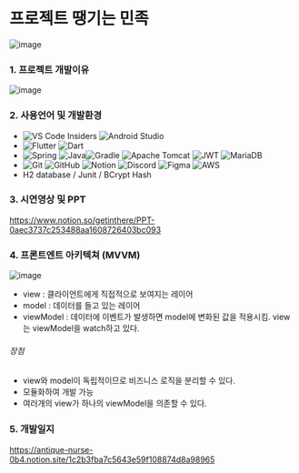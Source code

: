 # 프로젝트 땡기는 민족
![image](https://user-images.githubusercontent.com/112357294/210491674-e24eb8a2-fb94-446a-8b7d-ed4abec8c128.png)

### 1. 프로젝트 개발이유
![image](https://user-images.githubusercontent.com/112357294/210491711-3bf78a2e-0568-4930-a097-d17334d0bf6f.png)

### 2. 사용언어 및 개발환경
- ![VS Code Insiders](https://img.shields.io/badge/VS%20Code%20Insiders-35b393.svg?style=for-the-badge&logo=visual-studio-code&logoColor=white) ![Android Studio](https://img.shields.io/badge/Android%20Studio-3DDC84.svg?style=for-the-badge&logo=android-studio&logoColor=white)
- ![Flutter](https://img.shields.io/badge/Flutter-%2302569B.svg?style=for-the-badge&logo=Flutter&logoColor=white) ![Dart](https://img.shields.io/badge/dart-%230175C2.svg?style=for-the-badge&logo=dart&logoColor=white) 
- ![Spring](https://img.shields.io/badge/spring-%236DB33F.svg?style=for-the-badge&logo=spring&logoColor=white) ![Java](https://img.shields.io/badge/java-%23ED8B00.svg?style=for-the-badge&logo=java&logoColor=white)![Gradle](https://img.shields.io/badge/Gradle-02303A.svg?style=for-the-badge&logo=Gradle&logoColor=white) ![Apache Tomcat](https://img.shields.io/badge/apache%20tomcat-%23F8DC75.svg?style=for-the-badge&logo=apache-tomcat&logoColor=black) ![JWT](https://img.shields.io/badge/JWT-black?style=for-the-badge&logo=JSON%20web%20tokens) ![MariaDB](https://img.shields.io/badge/MariaDB-003545?style=for-the-badge&logo=mariadb&logoColor=white) 
- ![Git](https://img.shields.io/badge/git-%23F05033.svg?style=for-the-badge&logo=git&logoColor=white) ![GitHub](https://img.shields.io/badge/github-%23121011.svg?style=for-the-badge&logo=github&logoColor=white) ![Notion](https://img.shields.io/badge/Notion-%23000000.svg?style=for-the-badge&logo=notion&logoColor=white) 	![Discord](https://img.shields.io/badge/Discord-%235865F2.svg?style=for-the-badge&logo=discord&logoColor=white) ![Figma](https://img.shields.io/badge/figma-%23F24E1E.svg?style=for-the-badge&logo=figma&logoColor=white) ![AWS](https://img.shields.io/badge/AWS-%23FF9900.svg?style=for-the-badge&logo=amazon-aws&logoColor=white)
- H2 database / Junit / BCrypt Hash

### 3. 시연영상 및 PPT
https://www.notion.so/getinthere/PPT-0aec3737c253488aa1608726403bc093

### 4. 프론트엔트 아키텍쳐 (MVVM)
![image](https://user-images.githubusercontent.com/108394995/210052726-2b6e1b8b-3f04-493a-840d-9989d92d1964.png)

* view : 클라이언트에게 직접적으로 보여지는 레이어
* model : 데이터를 들고 있는 레이어
* viewModel : 데이터에 이벤트가 발생하면 model에 변화된 값을 적용시킴. view는 viewModel을 watch하고 있다.

###### 장점

* view와 model이 독립적이므로 비즈니스 로직을 분리할 수 있다.
* 모듈화하여 개발 가능
* 여러개의 view가 하나의 viewModel을 의존할 수 있다.

### 5. 개발일지
https://antique-nurse-0b4.notion.site/1c2b3fba7c5643e59f108874d8a98965
